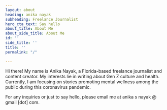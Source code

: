 ```yaml
---
layout: about
heading: anika nayak
subheading: Freelance Journalist
hero_cta_text: Say hello
about_title: About Me
about_side_title: About Me
id: ''
side_title: ''
title: ''
permalink: "/"

---
```

Hi there! My name is Anika Nayak, a Florida-based freelance journalist and content creator. My interests lie in writing about Gen Z culture and health. Currently, I am focusing on stories promoting mental wellness among the public during this coronavirus pandemic.

For any inquiries or just to say hello, please email me at anika s nayak @ gmail \[dot\] com.
